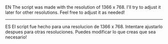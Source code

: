 EN
The script was made with the resolution of 1366 x 768.
I'll try to adjust it later for other resolutions.
Feel free to adjust it as needed!

-------------------------------------------------------------
ES
El script fue hecho para una resolucion de 1366 x 768.
Intentare ajustarlo despues para otras resoluciones.
Puedes modificar lo que creas que sea necesario!
